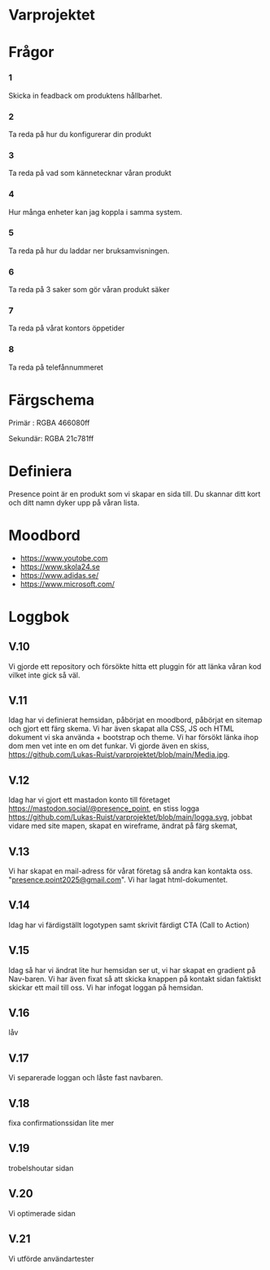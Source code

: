 # Varprojektet
# Frågor
### 1
Skicka in feadback om produktens hållbarhet.
### 2
Ta reda på hur du konfigurerar din produkt
### 3
Ta reda på vad som kännetecknar våran produkt
### 4
Hur många enheter kan jag koppla i samma system. 
### 5
Ta reda på hur du laddar ner bruksamvisningen. 
### 6
Ta reda på 3 saker som gör våran produkt säker 
### 7
Ta reda på vårat kontors öppetider
### 8
Ta reda på telefånnummeret
# Färgschema
Primär  : RGBA 466080ff

Sekundär: RGBA 21c781ff
# Definiera
Presence point är en produkt som vi skapar en sida till. Du skannar ditt kort och ditt namn dyker upp på våran lista.
# Moodbord 
* https://www.youtobe.com
* https://www.skola24.se
* https://www.adidas.se/
* https://www.microsoft.com/
# Loggbok
## V.10
Vi gjorde ett repository och försökte hitta ett pluggin för att länka våran kod vilket inte gick så väl.
## V.11
Idag har vi definierat hemsidan, påbörjat en moodbord, påbörjat en sitemap och gjort ett färg skema. Vi har även skapat alla CSS, JS och HTML dokument vi ska använda + bootstrap och theme. Vi har försökt länka ihop dom men vet inte en om det funkar. Vi gjorde även en skiss, https://github.com/Lukas-Ruist/varprojektet/blob/main/Media.jpg.
## V.12
Idag har vi gjort ett mastadon konto till företaget https://mastodon.social/@presence_point,
en stiss logga https://github.com/Lukas-Ruist/varprojektet/blob/main/logga.svg,
jobbat vidare med site mapen,
skapat en wireframe,
ändrat på färg skemat,
## V.13
Vi har skapat en mail-adress för vårat företag så andra kan kontakta oss. "presence.point2025@gmail.com". Vi har lagat html-dokumentet.
## V.14
Idag har vi färdigställt logotypen samt skrivit färdigt CTA (Call to Action)
## V.15 
Idag så har vi ändrat lite hur hemsidan ser ut, vi har skapat en gradient på Nav-baren. Vi har även fixat så att skicka knappen på kontakt sidan faktiskt skickar ett mail till oss. Vi har infogat loggan på hemsidan.
## V.16 
låv
## V.17 
Vi separerade loggan och låste fast navbaren. 
## V.18 
fixa confirmationssidan lite mer
## V.19
trobelshoutar sidan
## V.20
Vi optimerade sidan
## V.21
Vi utförde användartester
